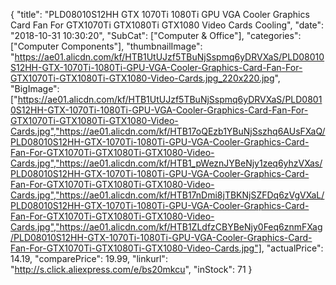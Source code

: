 {
	"title": "PLD08010S12HH GTX 1070Ti 1080Ti GPU VGA Cooler Graphics Card Fan For GTX1070Ti GTX1080Ti GTX1080 Video Cards Cooling",
	"date": "2018-10-31 10:30:20",
	"SubCat": ["Computer & Office"],
	"categories": ["Computer Components"],
	"thumbnailImage": "https://ae01.alicdn.com/kf/HTB1UtUJzf5TBuNjSspmq6yDRVXaS/PLD08010S12HH-GTX-1070Ti-1080Ti-GPU-VGA-Cooler-Graphics-Card-Fan-For-GTX1070Ti-GTX1080Ti-GTX1080-Video-Cards.jpg_220x220.jpg",
	"BigImage": ["https://ae01.alicdn.com/kf/HTB1UtUJzf5TBuNjSspmq6yDRVXaS/PLD08010S12HH-GTX-1070Ti-1080Ti-GPU-VGA-Cooler-Graphics-Card-Fan-For-GTX1070Ti-GTX1080Ti-GTX1080-Video-Cards.jpg","https://ae01.alicdn.com/kf/HTB17oQEzb1YBuNjSszhq6AUsFXaQ/PLD08010S12HH-GTX-1070Ti-1080Ti-GPU-VGA-Cooler-Graphics-Card-Fan-For-GTX1070Ti-GTX1080Ti-GTX1080-Video-Cards.jpg","https://ae01.alicdn.com/kf/HTB1_pWeznJYBeNjy1zeq6yhzVXas/PLD08010S12HH-GTX-1070Ti-1080Ti-GPU-VGA-Cooler-Graphics-Card-Fan-For-GTX1070Ti-GTX1080Ti-GTX1080-Video-Cards.jpg","https://ae01.alicdn.com/kf/HTB17nDmi8jTBKNjSZFDq6zVgVXaL/PLD08010S12HH-GTX-1070Ti-1080Ti-GPU-VGA-Cooler-Graphics-Card-Fan-For-GTX1070Ti-GTX1080Ti-GTX1080-Video-Cards.jpg","https://ae01.alicdn.com/kf/HTB1ZLdfzCBYBeNjy0Feq6znmFXag/PLD08010S12HH-GTX-1070Ti-1080Ti-GPU-VGA-Cooler-Graphics-Card-Fan-For-GTX1070Ti-GTX1080Ti-GTX1080-Video-Cards.jpg"],
	"actualPrice": 14.19,
	"comparePrice": 19.99,
	"linkurl": "http://s.click.aliexpress.com/e/bs20mkcu",
	"inStock": 71
}
